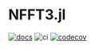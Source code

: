 # NFFT3.jl
[![docs](https://img.shields.io/badge/docs-stable-blue)](https://nfft.github.io/NFFT3.jl/stable/)
![ci](https://github.com/NFFT/NFFT3.jl/actions/workflows/ci.yml/badge.svg)
[![codecov](https://codecov.io/gh/NFFT/NFFT3/branch/main/graph/badge.svg?token=YCTMXP64FK)](https://codecov.io/gh/NFFT/NFFT3)


